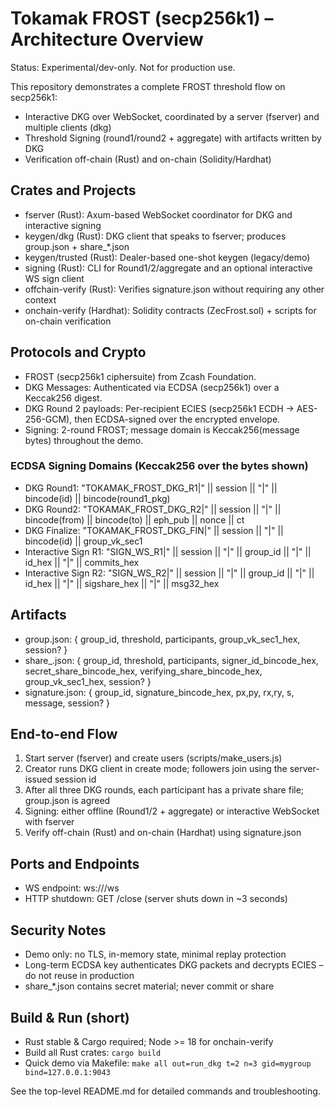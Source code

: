 # Tokamak FROST (secp256k1) – Architecture Overview

Status: Experimental/dev-only. Not for production use.

This repository demonstrates a complete FROST threshold flow on secp256k1:

- Interactive DKG over WebSocket, coordinated by a server (fserver) and multiple clients (dkg)
- Threshold Signing (round1/round2 + aggregate) with artifacts written by DKG
- Verification off-chain (Rust) and on-chain (Solidity/Hardhat)

## Crates and Projects

- fserver (Rust): Axum-based WebSocket coordinator for DKG and interactive signing
- keygen/dkg (Rust): DKG client that speaks to fserver; produces group.json + share_*.json
- keygen/trusted (Rust): Dealer-based one-shot keygen (legacy/demo)
- signing (Rust): CLI for Round1/2/aggregate and an optional interactive WS sign client
- offchain-verify (Rust): Verifies signature.json without requiring any other context
- onchain-verify (Hardhat): Solidity contracts (ZecFrost.sol) + scripts for on-chain verification

## Protocols and Crypto

- FROST (secp256k1 ciphersuite) from Zcash Foundation.
- DKG Messages: Authenticated via ECDSA (secp256k1) over a Keccak256 digest.
- DKG Round 2 payloads: Per-recipient ECIES (secp256k1 ECDH -> AES-256-GCM), then ECDSA-signed over the encrypted envelope.
- Signing: 2-round FROST; message domain is Keccak256(message bytes) throughout the demo.

### ECDSA Signing Domains (Keccak256 over the bytes shown)
- DKG Round1: "TOKAMAK_FROST_DKG_R1|" || session || "|" || bincode(id) || bincode(round1_pkg)
- DKG Round2: "TOKAMAK_FROST_DKG_R2|" || session || "|" || bincode(from) || bincode(to) || eph_pub || nonce || ct
- DKG Finalize: "TOKAMAK_FROST_DKG_FIN|" || session || "|" || bincode(id) || group_vk_sec1
- Interactive Sign R1: "SIGN_WS_R1|" || session || "|" || group_id || "|" || id_hex || "|" || commits_hex
- Interactive Sign R2: "SIGN_WS_R2|" || session || "|" || group_id || "|" || id_hex || "|" || sigshare_hex || "|" || msg32_hex

## Artifacts

- group.json: { group_id, threshold, participants, group_vk_sec1_hex, session? }
- share_<ID>.json: { group_id, threshold, participants, signer_id_bincode_hex, secret_share_bincode_hex, verifying_share_bincode_hex, group_vk_sec1_hex, session? }
- signature.json: { group_id, signature_bincode_hex, px,py, rx,ry, s, message, session? }

## End-to-end Flow

1) Start server (fserver) and create users (scripts/make_users.js)
2) Creator runs DKG client in create mode; followers join using the server-issued session id
3) After all three DKG rounds, each participant has a private share file; group.json is agreed
4) Signing: either offline (Round1/2 + aggregate) or interactive WebSocket with fserver
5) Verify off-chain (Rust) and on-chain (Hardhat) using signature.json

## Ports and Endpoints

- WS endpoint: ws://<bind>/ws
- HTTP shutdown: GET /close (server shuts down in ~3 seconds)

## Security Notes

- Demo only: no TLS, in-memory state, minimal replay protection
- Long-term ECDSA key authenticates DKG packets and decrypts ECIES – do not reuse in production
- share_*.json contains secret material; never commit or share

## Build & Run (short)

- Rust stable & Cargo required; Node >= 18 for onchain-verify
- Build all Rust crates: `cargo build`
- Quick demo via Makefile: `make all out=run_dkg t=2 n=3 gid=mygroup bind=127.0.0.1:9043`

See the top-level README.md for detailed commands and troubleshooting.

